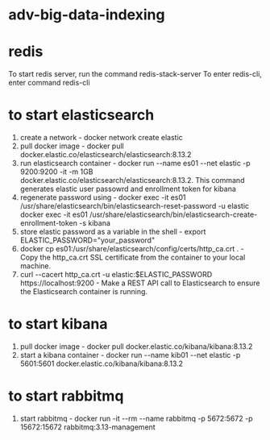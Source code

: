 # adv-big-data-indexing

# redis

To start redis server, run the command redis-stack-server
To enter redis-cli, enter command redis-cli

# to start elasticsearch

1. create a network - docker network create elastic
2. pull docker image - docker pull docker.elastic.co/elasticsearch/elasticsearch:8.13.2
3. run elasticsearch container - docker run --name es01 --net elastic -p 9200:9200 -it -m 1GB docker.elastic.co/elasticsearch/elasticsearch:8.13.2. This command generates elastic user passowrd and enrollment token for kibana
4. regenerate password using - docker exec -it es01 /usr/share/elasticsearch/bin/elasticsearch-reset-password -u elastic
   docker exec -it es01 /usr/share/elasticsearch/bin/elasticsearch-create-enrollment-token -s kibana
5. store elastic password as a variable in the shell - export ELASTIC_PASSWORD="your_password"
6. docker cp es01:/usr/share/elasticsearch/config/certs/http_ca.crt . - Copy the http_ca.crt SSL certificate from the container to your local machine.
7. curl --cacert http_ca.crt -u elastic:$ELASTIC_PASSWORD https://localhost:9200 - Make a REST API call to Elasticsearch to ensure the Elasticsearch container is running.

# to start kibana

1. pull docker image - docker pull docker.elastic.co/kibana/kibana:8.13.2
2. start a kibana container - docker run --name kib01 --net elastic -p 5601:5601 docker.elastic.co/kibana/kibana:8.13.2

# to start rabbitmq

1. start rabbitmq - docker run -it --rm --name rabbitmq -p 5672:5672 -p 15672:15672 rabbitmq:3.13-management
